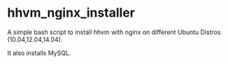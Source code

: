 # hhvm_nginx_installer

A simple bash script to install hhvm with nginx on different Ubuntu Distros (10.04,12.04,14.04).

It also installs MySQL.
